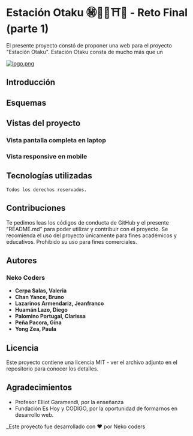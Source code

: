 # Estación Otaku ㊙📓🍥⛩️🎌 - Reto Final (parte 1)

El presente proyecto constó de proponer una web para el proyecto "Estación Otaku". Estación Otaku consta de mucho más que un

[![logo.png](https://i.postimg.cc/LXdQ94j6/logo.png)](https://postimg.cc/mcwyVsd0)

## Introducción

## Esquemas

## Vistas del proyecto

### Vista pantalla completa en laptop

### Vista responsive en mobile

## Tecnologías utilizadas

```
Todos los derechos reservados.
```

## Contribuciones

Te pedimos leas los códigos de conducta de GitHub y el presente "README.md" para poder utilizar y contribuir con el proyecto. Se recomienda el uso del proyecto únicamente para fines académicos y educativos. Prohibido su uso para fines comerciales.

## Autores
### Neko Coders

- **Cerpa Salas, Valeria**
- **Chan Yance, Bruno**
- **Lazarinos Armendariz, Jeanfranco**
- **Huamán Lazo, Diego**
- **Palomino Portugal, Clarissa**
- **Peña Pacora, Gina**
- **Yong Zea, Paula**

## Licencia

Este proyecto contiene una licencia MIT - ver el archivo adjunto en el repositorio para conocer los detalles.

## Agradecimientos

- Profesor Elliot Garamendi, por la enseñanza
- Fundación Es Hoy y CODIGO, por la oportunidad de formarnos en desarrollo web.
   
_Este proyecto fue desarrollado con ❤️ por Neko coders
